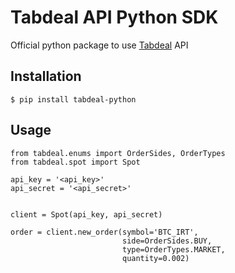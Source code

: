 # Tabdeal API Python SDK

Official python package to use [Tabdeal](https://www.tabdeal.org/) API


## Installation

```
$ pip install tabdeal-python
```

## Usage

```
from tabdeal.enums import OrderSides, OrderTypes
from tabdeal.spot import Spot

api_key = '<api_key>'
api_secret = '<api_secret>'


client = Spot(api_key, api_secret)

order = client.new_order(symbol='BTC_IRT',
                         side=OrderSides.BUY,
                         type=OrderTypes.MARKET,
                         quantity=0.002)
```
